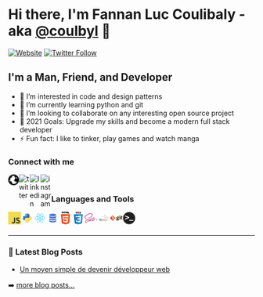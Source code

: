 # Hi there, I'm Fannan Luc Coulibaly - aka [@coulbyl][website] 👋

[![Website](https://shields.io/website?label=special-dev&style=for-the-badge&url=https://special-dev.vercel.app/)](website)
[![Twitter Follow](https://img.shields.io/twitter/follow/fannanluc?color=1DA1F2&logo=twitter&style=for-the-badge)](https://twitter.com/intent/follow?original_referer=https%3A%2F%2Fgithub.com%2Ffannanluc&screen_name=fannanluc)

## I'm a Man, Friend, and Developer

- 👀 I’m interested in code and design patterns
- 🌱 I’m currently learning python and git
- 💞️ I’m looking to collaborate on any interesting open source project
- 🥅 2021 Goals: Upgrade my skills and become a modern full stack developer
- ⚡ Fun fact: I like to tinker, play games and watch manga

### Connect with me

[<img align="left" src='https://raw.githubusercontent.com/iconic/open-iconic/master/svg/globe.svg' width='22px' alt='special-dev'>][website]
[<img align="left"  src='https://cdn.jsdelivr.net/npm/simple-icons@v3/icons/twitter.svg' width='22px' alt='twitter'>][twitter]
[<img align="left" src='https://cdn.jsdelivr.net/npm/simple-icons@v3/icons/linkedin.svg' width='22px' alt='linkedin'>][linkedin]
[<img align="left" src='https://cdn.jsdelivr.net/npm/simple-icons@v3/icons/instagram.svg' width='22px' alt='instagram'>][instagram]

<br />

### Languages and Tools

[<img align="left" alt="Javascript" width="26px" src="https://raw.githubusercontent.com/github/explore/80688e429a7d4ef2fca1e82350fe8e3517d3494d/topics/javascript/javascript.png" />][javascript]
[<img align="left" alt="Python" width="26px" src="https://raw.githubusercontent.com/github/explore/80688e429a7d4ef2fca1e82350fe8e3517d3494d/topics/python/python.png" />][python]
[<img align="left" alt="react" width="26px" src="https://raw.githubusercontent.com/github/explore/80688e429a7d4ef2fca1e82350fe8e3517d3494d/topics/react/react.png" />][react]
[<img align="left" alt="sql" width="26px" src="https://raw.githubusercontent.com/github/explore/80688e429a7d4ef2fca1e82350fe8e3517d3494d/topics/sql/sql.png" />][sql]
[<img align="left" alt="html" width="26px" src="https://raw.githubusercontent.com/github/explore/80688e429a7d4ef2fca1e82350fe8e3517d3494d/topics/html/html.png" />][html]
[<img align="left" alt="css" width="26px" src="https://raw.githubusercontent.com/github/explore/80688e429a7d4ef2fca1e82350fe8e3517d3494d/topics/css/css.png" />][css]
[<img align="left" alt="sass" width="26px" src="https://raw.githubusercontent.com/github/explore/80688e429a7d4ef2fca1e82350fe8e3517d3494d/topics/sass/sass.png" />][sass]
[<img align="left" alt="mysql" width="26px" src="https://raw.githubusercontent.com/github/explore/80688e429a7d4ef2fca1e82350fe8e3517d3494d/topics/mysql/mysql.png" />][mysql]
[<img align="left" alt="git" width="26px" src="https://raw.githubusercontent.com/github/explore/80688e429a7d4ef2fca1e82350fe8e3517d3494d/topics/git/git.png" />][git]
[<img align="left" alt="terminal" width="26px" src="https://raw.githubusercontent.com/github/explore/80688e429a7d4ef2fca1e82350fe8e3517d3494d/topics/terminal/terminal.png" />][terminal]

<br />
<br />

---

### 📕 Latest Blog Posts

- [Un moyen simple de devenir développeur web](https://coulby-blog.vercel.app/posts/un-moyen-simple-de-devenir-developpeur-web)

➡️ [more blog posts...](https://coulby-blog.vercel.app/)

[website]: https://special-dev.vercel.app/
[twitter]: https://twitter.com/fannanluc
[instagram]: https://www.instagram.com/fannanluc/?hl=fr
[linkedin]: https://www.linkedin.com/in/fannan-luc-coulibaly-939277179/
[vscode]: https://raw.githubusercontent.com/github/explore/80688e429a7d4ef2fca1e82350fe8e3517d3494d/topics/visual-studio-code/visual-studio-code.png
[html]: https://www.google.com/search?q=html
[css]: https://www.google.com/search?q=css
[sass]: https://www.google.com/search?q=sass
[react]: https://www.google.com/search?q=reactjs
[sql]: https://www.google.com/search?q=sql
[mysql]: https://www.google.com/search?q=mysql
[git]: https://www.google.com/search?q=git
[terminal]: https://www.google.com/search?q=terminal
[python]: https://www.google.com/search?q=python
[javascript]: https://www.google.com/search?q=js

